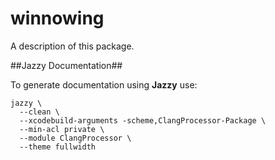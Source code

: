 # winnowing

A description of this package.

##Jazzy Documentation##

To generate documentation using **Jazzy** use:

````
jazzy \
  --clean \
  --xcodebuild-arguments -scheme,ClangProcessor-Package \
  --min-acl private \
  --module ClangProcessor \
  --theme fullwidth
````
